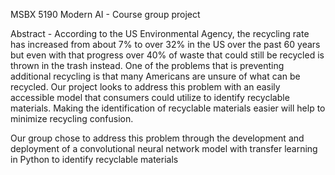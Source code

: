 MSBX 5190 Modern AI - Course group project


Abstract - According to the US Environmental Agency, the recycling rate has increased from about 7% to over 32% in the US over the past 60 years but even with that progress over 40% of waste that could still be recycled is thrown in the trash instead. One of the problems that is preventing additional recycling is that many Americans are unsure of what can be recycled. Our project looks to address this problem with an easily accessible model that consumers could utilize to identify recyclable materials. Making the identification of recyclable materials easier will help to minimize recycling confusion.


Our group chose to address this problem through the development and deployment of a convolutional neural network model with transfer learning in Python to identify recyclable materials 
